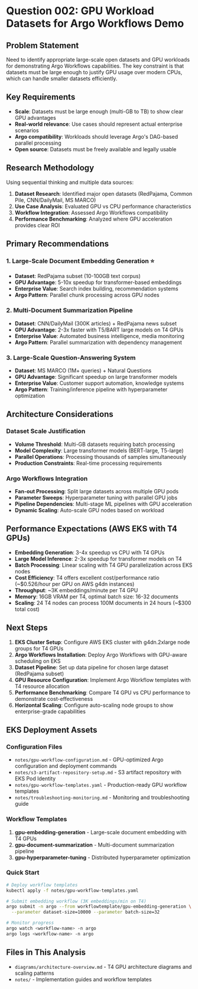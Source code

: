 # Question 002: GPU Workload Datasets for Argo Workflows Demo

## Problem Statement

Need to identify appropriate large-scale open datasets and GPU workloads for demonstrating Argo Workflows capabilities. The key constraint is that datasets must be large enough to justify GPU usage over modern CPUs, which can handle smaller datasets efficiently.

## Key Requirements

- **Scale**: Datasets must be large enough (multi-GB to TB) to show clear GPU advantages
- **Real-world relevance**: Use cases should represent actual enterprise scenarios
- **Argo compatibility**: Workloads should leverage Argo's DAG-based parallel processing
- **Open source**: Datasets must be freely available and legally usable

## Research Methodology

Using sequential thinking and multiple data sources:

1. **Dataset Research**: Identified major open datasets (RedPajama, Common Pile, CNN/DailyMail, MS MARCO)
2. **Use Case Analysis**: Evaluated GPU vs CPU performance characteristics
3. **Workflow Integration**: Assessed Argo Workflows compatibility
4. **Performance Benchmarking**: Analyzed where GPU acceleration provides clear ROI

## Primary Recommendations

### 1. Large-Scale Document Embedding Generation ⭐

- **Dataset**: RedPajama subset (10-100GB text corpus)
- **GPU Advantage**: 5-10x speedup for transformer-based embeddings
- **Enterprise Value**: Search index building, recommendation systems
- **Argo Pattern**: Parallel chunk processing across GPU nodes

### 2. Multi-Document Summarization Pipeline

- **Dataset**: CNN/DailyMail (300K articles) + RedPajama news subset
- **GPU Advantage**: 2-3x faster with T5/BART large models on T4 GPUs
- **Enterprise Value**: Automated business intelligence, media monitoring
- **Argo Pattern**: Parallel summarization with dependency management

### 3. Large-Scale Question-Answering System

- **Dataset**: MS MARCO (1M+ queries) + Natural Questions
- **GPU Advantage**: Significant speedup on large transformer models
- **Enterprise Value**: Customer support automation, knowledge systems
- **Argo Pattern**: Training/inference pipeline with hyperparameter optimization

## Architecture Considerations

### Dataset Scale Justification

- **Volume Threshold**: Multi-GB datasets requiring batch processing
- **Model Complexity**: Large transformer models (BERT-large, T5-large)
- **Parallel Operations**: Processing thousands of samples simultaneously
- **Production Constraints**: Real-time processing requirements

### Argo Workflows Integration

- **Fan-out Processing**: Split large datasets across multiple GPU pods
- **Parameter Sweeps**: Hyperparameter tuning with parallel GPU jobs
- **Pipeline Dependencies**: Multi-stage ML pipelines with GPU acceleration
- **Dynamic Scaling**: Auto-scale GPU nodes based on workload

## Performance Expectations (AWS EKS with T4 GPUs)

- **Embedding Generation**: 3-4x speedup vs CPU with T4 GPUs
- **Large Model Inference**: 2-3x speedup for transformer models on T4
- **Batch Processing**: Linear scaling with T4 GPU parallelization across EKS nodes
- **Cost Efficiency**: T4 offers excellent cost/performance ratio (~$0.526/hour per GPU on AWS g4dn instances)
- **Throughput**: ~3K embeddings/minute per T4 GPU
- **Memory**: 16GB VRAM per T4, optimal batch size: 16-32 documents
- **Scaling**: 24 T4 nodes can process 100M documents in 24 hours (~$300 total cost)

## Next Steps

1. **EKS Cluster Setup**: Configure AWS EKS cluster with g4dn.2xlarge node groups for T4 GPUs
2. **Argo Workflows Installation**: Deploy Argo Workflows with GPU-aware scheduling on EKS
3. **Dataset Pipeline**: Set up data pipeline for chosen large dataset (RedPajama subset)
4. **GPU Resource Configuration**: Implement Argo Workflow templates with T4 resource allocation
5. **Performance Benchmarking**: Compare T4 GPU vs CPU performance to demonstrate cost-effectiveness
6. **Horizontal Scaling**: Configure auto-scaling node groups to show enterprise-grade capabilities

## EKS Deployment Assets

### Configuration Files

- `notes/gpu-workflow-configuration.md` - GPU-optimized Argo configuration and deployment commands
- `notes/s3-artifact-repository-setup.md` - S3 artifact repository with EKS Pod Identity
- `notes/gpu-workflow-templates.yaml` - Production-ready GPU workflow templates
- `notes/troubleshooting-monitoring.md` - Monitoring and troubleshooting guide

### Workflow Templates

1. **gpu-embedding-generation** - Large-scale document embedding with T4 GPUs
2. **gpu-document-summarization** - Multi-document summarization pipeline
3. **gpu-hyperparameter-tuning** - Distributed hyperparameter optimization

### Quick Start

```bash
# Deploy workflow templates
kubectl apply -f notes/gpu-workflow-templates.yaml

# Submit embedding workflow (3K embeddings/min on T4)
argo submit -n argo --from workflowtemplate/gpu-embedding-generation \
  --parameter dataset-size=10000 --parameter batch-size=32

# Monitor progress
argo watch <workflow-name> -n argo
argo logs <workflow-name> -n argo
```

## Files in This Analysis

- `diagrams/architecture-overview.md` - T4 GPU architecture diagrams and scaling patterns
- `notes/` - Implementation guides and workflow templates
